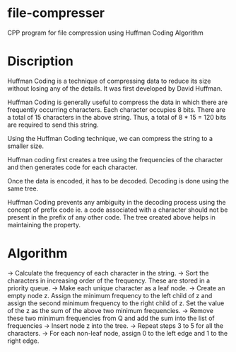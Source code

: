 # file-compresser
CPP program for file compression using Huffman Coding Algorithm

# Discription

Huffman Coding is a technique of compressing data to reduce its size without losing any of the details. It was first developed by David Huffman.

Huffman Coding is generally useful to compress the data in which there are frequently occurring characters.
Each character occupies 8 bits. There are a total of 15 characters in the above string. Thus, a total of 8 * 15 = 120 bits are required to send this string.

Using the Huffman Coding technique, we can compress the string to a smaller size.

Huffman coding first creates a tree using the frequencies of the character and then generates code for each character.

Once the data is encoded, it has to be decoded. Decoding is done using the same tree.

Huffman Coding prevents any ambiguity in the decoding process using the concept of prefix code ie. a code associated with a character should not be present in the prefix of any other code. The tree created above helps in maintaining the property.

# Algorithm
-> Calculate the frequency of each character in the string.
-> Sort the characters in increasing order of the frequency. These are stored in a priority queue.
-> Make each unique character as a leaf node.
-> Create an empty node z. Assign the minimum frequency to the left child of z and assign the second minimum frequency to the right child of z. Set the value of the z as the sum of the above two minimum frequencies.
-> Remove these two minimum frequencies from Q and add the sum into the list of frequencies 
-> Insert node z into the tree.
-> Repeat steps 3 to 5 for all the characters.
-> For each non-leaf node, assign 0 to the left edge and 1 to the right edge.

